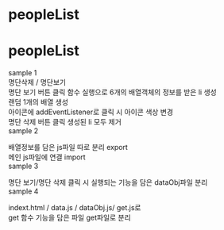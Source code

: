 # peopleList


# peopleList
sample 1 
<br>
명단삭제 / 명단보기
<br>
명단 보기 버튼 클릭 함수 실행으로 6개의 배열객체의 정보를 받은 li 생성 <br>
 랜덤 1개의 배열 생성 <br>
아이콘에 addEventListener로 클릭 시 아이콘 색상 변경 <br>
명단 삭제 버튼 클릭 생성된 li 모두 제거 <br>
sample 2 <br>

배열정보를 담은 js파일 따로 분리 export <br>
메인 js파일에 연결 import <br>
sample 3 <br>

명단 보기/명단 삭제 클릭 시 실행되는 기능을 담은 dataObj파일 분리 <br>
sample 4 <br>

indext.html / data.js / dataObj.js/ get.js로 <br>
get 함수 기능을 담은 파일 get파일로 분리<br>



